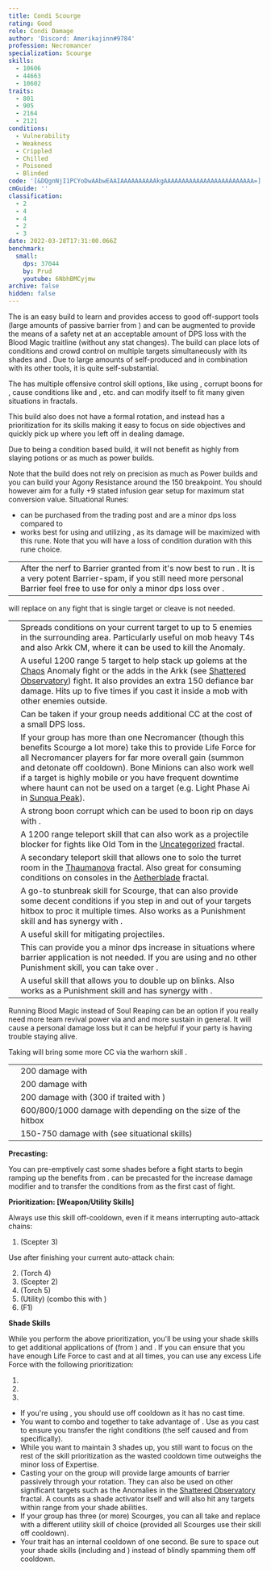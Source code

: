```yaml
---
title: Condi Scourge
rating: Good
role: Condi Damage
author: 'Discord: Amerikajinn#9784'
profession: Necromancer
specialization: Scourge
skills:
  - 10606
  - 44663
  - 10602
traits:
  - 801
  - 905
  - 2164
  - 2121
conditions:
  - Vulnerability
  - Weakness
  - Crippled
  - Chilled
  - Poisoned
  - Blinded
code: '[&DQgnNjI1PCYoDwAAbwEAAIAAAAAAAAAAkgAAAAAAAAAAAAAAAAAAAAAAAAA=]'
cmGuide: ''
classification:
  - 2
  - 4
  - 4
  - 2
  - 3
date: 2022-03-28T17:31:00.066Z
benchmark:
  small:
    dps: 37044
    by: Prud
    youtube: 6NbhBMCyjmw
archive: false
hidden: false
---
```


The <Specialization name="Scourge" text="Condi Scourge"/> is an easy build to learn and provides access to good off-support tools (large amounts of passive barrier from <Trait id="2059"/>) and can be augmented to provide the means of a safety net at an acceptable amount of DPS loss with the Blood Magic traitline (without any stat changes). The build can place lots of conditions and crowd control on multiple targets simultaneously with its shades and <Skill name="Epidemic"/>. Due to large amounts of self-produced <Condition name="Vulnerability"/> and <Boon name="Might"/> in combination with its other tools, it is quite self-substantial.

The <Specialization name="Scourge" text="Condi Scourge" /> has multiple offensive control
skill options, like using <Control name="Pull" />, corrupt boons for <Instability name="No Pain, No Gain" />
, cause conditions like <Condition name="Blinded" /> and <Condition name="Immobile" />
, etc. <Specialization name="Scourge" text="Condi Scourge" /> and can modify
itself to fit many given situations in fractals.

This build also does not have a formal rotation, and instead has a prioritization for its skills making it easy to focus on side objectives and quickly pick up where you left off in dealing damage.

Due to being a condition based build, it will not benefit as highly from slaying potions or <Item name="Impact" type="Sigil"/> as much as power builds.

<Divider text="Equipment"/>

<CharacterWithAr>  
<Character title="162 Agony Resistance" gear={{
      "profession": "Necromancer",
      "weight": "Light",
      "gear": [
        "Viper",
        "Viper",
        "Viper",
        "Viper",
        "Viper",
        "Viper",
        "Viper",
        "Viper",
        "Viper",
        "Viper",
        "Viper",
        "Viper",
        "Viper",
        "Viper"
      ],
  "attributes": {
    "Health": 19212,
    "Armor": 2210,
    "Power": 2923,
    "Precision": 2056,
    "Toughness": 1243,
    "Vitality": 1000,
    "Ferocity": 150,
    "Condition Damage": 2811,
    "Expertise": 964,
    "Concentration": 468,
    "Healing Power": 0,
    "Agony Resistance": 162,
    "Condition Duration": 0.8426666666666667,
    "Boon Duration": 0.312,
    "Critical Chance": 0.9528571428571428,
    "Critical Damage": 1.6,
    "Power Coefficient": 1405,
    "Burning Coefficient": 3.4,
    "Bleeding Coefficient": 20.6,
    "Poison Coefficient": 3.7,
    "Torment Coefficient": 14.2,
    "Confusion Coefficient": 0,
    "Flat DPS": 0,
    "Torment Duration": 0.15,
    "Bleeding Duration": 0.2,
    "Effective Power": 7264.453605357143,
    "Power DPS": 3930.1337372070793,
    "Bleeding Damage": 309.8225,
    "Bleeding Stacks": 41.2,
    "Bleeding DPS": 12764.687,
    "Burning Damage": 920.8956249999999,
    "Burning Stacks": 6.265066666666667,
    "Burning DPS": 5769.472483666666,
    "Confusion Damage": 365.233375,
    "Confusion Stacks": 0,
    "Confusion DPS": 0,
    "Poison Damage": 328.51,
    "Poison Stacks": 6.817866666666667,
    "Poison DPS": 2239.7373786666667,
    "Torment Damage": 578.4796875,
    "Torment Stacks": 28.295866666666665,
    "Torment DPS": 16368.584106874998,
    "Damage": 41072.614706415414,
    "Effective Health": 84494567.16417912,
    "Survivability": 42956.05854813376,
    "Effective Healing": 390,
    "Healing": 390
  },
      "runeId": 24848,
      "runeName": "Nightmare",
      "infusions": [
        37130, 37130, 37130, 37130, 37130, 37130, 37130,
        37130, 37130, 37130, 37130, 37130, 37130, 37130,
        37130, 37130, 37130, 37130
      ],
      "weapons": {
        "weapon1MainType": "Scepter",
        "weapon1MainSigil1": "bursting",
        "weapon1OffType": "Torch",
        "weapon1OffSigil": "torment",
        "weapon2MainType": "Scepter",
        "weapon2MainSigil1": "bursting",
        "weapon2OffType": "Warhorn",
        "weapon2OffSigil": "torment"
      },
      "consumables": {
      "foodId": 95942,
      "utilityId": 77567,
        "infusion": "Malign +9 Agony Infusion"
      },
      "skills": {
        "heal": "Signet of Vampirism",
        "utility2": "Blood is Power",
        "utility3": "Signet of Undeath",
        "elite": "Plaguelands"
      },
      "assumedBuffs": [{"id": "Might", "type": "Boon"}, {"id": "Fury", "type": "Boon"}, {"gw2id": 1786, "type": "Trait"}]
}}>

Note that the build does not rely on precision as much as Power builds and you can build your Agony Resistance around the 150 breakpoint. You should however aim for a fully +9 stated infusion gear setup for maximum <Item id="79722"/> stat conversion value. Situational Runes:

- <Item id="24688"/> can be purchased from the trading post and are a minor dps loss compared to <Item id="24848"/>
- <Item id="83502" /> works best for using and utilizing <Skill name="Epidemic" />, as its damage will be maximized with this rune. Note that you will have a loss of condition duration with this rune choice.

</Character>  
</CharacterWithAr>

<Divider text="Build"/>

<Grid>
<GridItem sm="7">
<Traits traits1="Curses" traits1Selected="Plague Sending, Master of Corruption, Lingering Curse" traits2="Soul Reaping" traits2Selected="Unyielding Blast, Soul Barbs, Dhuumfire" traits3="Scourge" traits3Selected="Fell Beacon , Desert Empowerment, Demonic Lore"/>
<Card title="Traits">

|                                           |                                                                                                                                                                                                                                                                                                                      |
| ----------------------------------------- | -------------------------------------------------------------------------------------------------------------------------------------------------------------------------------------------------------------------------------------------------------------------------------------------------------------------- |
| <Trait id="2059" size="big" disableText/> | After the nerf to Barrier granted from <Skill name="Sand Flare"/> it's now best to run <Trait name="Desert Empowerment"/>. It is a very potent Barrier-spam, if you still need more personal Barrier feel free to use <Skill name="Sand Flare"/> for only a minor dps loss over <Skill name="Signet of Vampirism"/>. |

</Card>
</GridItem>

<GridItem sm="5">
<Card title="Situational Skills">

<Warning>
  <Skill name="Spectral Grasp" /> will replace <Skill name="Epidemic" /> on
  any fight that is single target or cleave is not needed.
</Warning>

|                                                               |                                                                                                                                                                                                                                                                                                                                                                                                                   |
| ------------------------------------------------------------- | ----------------------------------------------------------------------------------------------------------------------------------------------------------------------------------------------------------------------------------------------------------------------------------------------------------------------------------------------------------------------------------------------------------------- |
| <Skill name="Epidemic" size="big" disableText/>               | Spreads conditions on your current target to up to 5 enemies in the surrounding area. Particularly useful on mob heavy T4s and also Arkk CM, where it can be used to kill the Anomaly.                                                                                                                                                                                                                            |
| <Skill name="Spectral Grasp" size="big" disableText/>         | A useful 1200 range 5 target <Control name="Pull"/> to help stack up golems at the [Chaos](/fractals/chaos) Anomaly fight or the adds in the Arkk (see [Shattered Observatory](/fractals/shattered-observatory)) fight. It also provides an extra 150 defiance bar damage. Hits up to five times if you cast it inside a mob with other enemies outside.                                                          |
| <Skill name="Summon Flesh Golem" size="big" disableText/>     | Can be taken if your group needs additional CC at the cost of a small DPS loss.                                                                                                                                                                                                                                                                                                                                   |
| <Skill name="Summon Bone Minions" size="big" disableText/>    | If your group has more than one Necromancer (though this benefits Scourge a lot more) take this to provide Life Force for all Necromancer players for far more overall gain (summon and detonate off cooldown). Bone Minions can also work well if a target is highly mobile or you have frequent downtime where haunt can not be used on a target (e.g. Light Phase Ai in [Sunqua Peak](/fractals/sunqua-peak)). |
| <Skill name="Corrupt Boon" size="big" disableText/>           | A strong boon corrupt which can be used to boon rip on days with <Instability name="No Pain, No Gain"/>.                                                                                                                                                                                                                                                                                                          |
| <Skill name="Summon Flesh Wurm" size="big" disableText/>      | A 1200 range teleport skill that can also work as a projectile blocker for fights like Old Tom in the [Uncategorized](/fractals/uncategorized) fractal.                                                                                                                                                                                                                                                           |
| <Skill name="Spectral Walk " size="big" disableText/>         | A secondary teleport skill that allows one to solo the turret room in the [Thaumanova](/fractals/thaumanova-reactor) fractal. Also great for consuming conditions on consoles in the [Aetherblade](/fractals/aetherblade) fractal.                                                                                                                                                                                |
| <Skill name="Trail of Anguish" size="big" disableText/>       | A go-to stunbreak skill for Scourge, that can also provide some decent conditions if you step in and out of your targets hitbox to proc it multiple times. Also works as a Punishment skill and has synergy with <Trait name="Sadistic Searing"/>.                                                                                                                                                                |
| <Skill name="Corrosive Poison Cloud" size="big" disableText/> | A useful skill for mitigating projectiles.                                                                                                                                                                                                                                                                                                                                                                        |
| <Skill name="Signet of Vampirism" size="big" disableText/>    | This can provide you a minor dps increase in situations where barrier application is not needed. If you are using <Skill name="Signet of Vampirism"/> and no other Punishment skill, you can take <Trait name="Desert Empowerment"/> over <Trait name="Sadistic Searing"/>.                                                                                                                                       |
| <Skill name="Sand Swell" size="big" disableText/>             | A useful skill that allows you to double up on blinks. Also works as a Punishment skill and has synergy with <Trait name="Sadistic Searing"/>.                                                                                                                                                                                                                                                                    |

</Card>
</GridItem>
</Grid>

<Divider text="Further Information"/>

<Grid>
<GridItem sm="7">

<Card title="Blood Magic">

Running Blood Magic instead of Soul Reaping can be an option if you really need more team revival power via <Trait name="Ritual of Life"/> and <Trait name="Transfusion"/> and more sustain in general. It will cause a personal damage loss but it can be helpful if your party is having trouble staying alive.

<Traits unembossed traits1="Blood Magic" traits1SelectedIds="780, 1844, 778"/>
<Warning>
Taking <Trait name="Banshees Wail"/> will bring some more CC via the warhorn skill <Skill name="Wail of Doom"/>.
</Warning>
</Card>
</GridItem>

<GridItem sm="5">

<Card title="Defiance Bar Damage">

|                                                                        |                                                                                            |
| ---------------------------------------------------------------------- | ------------------------------------------------------------------------------------------ |
| <Skill name="Oppressive Collapse" size="big" disableText/>             | 200 damage with <Control name="Knockdown"/>                                                |
| <Skill name="Garish Pillar" size="big" disableText/>                   | 200 damage with <Condition name="Fear"/>                                                   |
| <Skill name="Wail of Doom" size="big" disableText/>                    | 200 damage with <Control name="Daze"/> (300 if traited with <Trait name="Banshees Wail"/>) |
| <Skill name="Charge" profession="necromancer" size="big" disableText/> | 600/800/1000 damage with <Control name="Knockdown"/> depending on the size of the hitbox   |
| <Skill name="Spectral Grasp" size="big" disableText/>                  | 150-750 damage with <Control name="Pull" /> (see situational skills)                       |

</Card>
</GridItem>

</Grid>

<Divider text="Skill Usage"/>

<Grid>
<GridItem sm="7">
<Card title="Skill Prioritization">

**Precasting:**

You can pre-emptively cast some shades before a fight starts to begin ramping up the benefits from <Trait name="Sand Sage"/>. <Skill name="Desert Shroud"/> can be precasted for the increase damage modifier and to transfer the conditions from <Skill name="Blood is Power"/> as the first cast of fight.

**Prioritization: [Weapon/Utility Skills]**

Always use this skill off-cooldown, even if it means interrupting auto-attack chains:

1. <Skill name="Feast of Corruption" /> (Scepter 3)

Use after finishing your current auto-attack chain:

2. <Skill name="Harrowing Wave"/> (Torch 4)
3. <Skill name="Grasping Dead"/> (Scepter 2)
4. <Skill name="Oppressive Collapse"/> (Torch 5)
5. <Skill name="Blood is Power"/> (Utility) (combo this with <Skill name="Desert Shroud"/>)
6. <Skill name="Manifest Sand Shade"/> (F1)

**Shade Skills**

While you perform the above prioritization, you'll be using your shade skills to get additional applications of <Condition name="Burning"/> (from <Trait name="Dhuumfire"/>) and <Condition name="Torment"/>. If you can ensure that you have enough Life Force to cast <Skill name="Nefarious Favor"/> and <Skill name="Desert Shroud"/> at all times, you can use any excess Life Force with the following prioritization:

1. <Skill name="Nefarious Favor" />
2. <Skill name="Sand Cascade" />
3. <Skill name="Garish Pillar" />

</Card>

</GridItem>

<GridItem sm="5">
<Card title="Notes:">

- If you're using <Skill name="Summon Shadow Fiend"/>, you should use <Skill name="Haunt"/> off cooldown as it has no cast time.
- You want to combo <Skill name="Blood is Power"/> and <Skill name="Desert Shroud"/> together to take advantage of <Trait name="Plague Sending"/>. Use <Skill name="Desert Shroud"/> as you cast <Skill name="Blood is Power"/> to ensure you transfer the right conditions (the self caused <Condition name="Bleeding"/> and <Condition name="Torment"/> from <Skill name="Blood is Power"/> specifically).
- While you want to maintain 3 shades up, you still want to focus on the rest of the skill prioritization as the wasted cooldown time outweighs the minor loss of Expertise.
- Casting your <Skill name="Manifest Sand Shade"/> on the group will provide large amounts of barrier passively through your rotation. They can also be used on other significant targets such as the Anomalies in the [Shattered Observatory](/fractals/shattered-observatory) fractal. A <Specialization name="Scourge"/> counts as a shade activator itself and will also hit any targets within range from your shade abilities.
- If your group has three (or more) Scourges, you can all take <Skill name="Summon Bone Minions"/> and replace <Skill name="Signet of Undeath"/> with a different utility skill of choice (provided all Scourges use their <Skill name="Putrid Explosion"/> skill off cooldown).
- Your <Trait name="Dhuumfire"/> trait has an internal cooldown of one second. Be sure to space out your shade skills (including <Skill name="Manifest Sand Shade"/> and <Skill name="Desert Shroud"/>) instead of blindly spamming them off cooldown.

</Card>
</GridItem>

</Grid>
